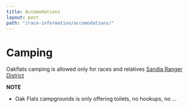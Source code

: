 ```yaml
---
title: Accomodations 
layout: post
path: "/race-information/accomodations/"
---
```


# Camping

Oakflats camping is allowed only for races and relatives [Sandia Ranger District](https://www.fs.usda.gov/recarea/cibola/recarea/?recid=64116)

**NOTE**

* Oak Flats campgrounds is only offering toilets, no hookups, no ...

